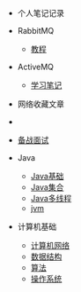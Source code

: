 
* 个人笔记记录

* RabbitMQ
  * [教程](./docs/RabbitMQ/RibbitMQ实战教程.md)
* ActiveMQ
  * [学习笔记](./docs/ActiveMQ/ActiveMQ学习.md)

* 网络收藏文章
* 
* [备战面试](./docs/a-1备战面试.md)

* Java

  * [Java基础](./docs/b-1面试题总结-Java基础.md)
  * [Java集合](./docs/b-2Java集合.md)
  * [Java多线程](./docs/b-3Java多线程.md)
  * [jvm](./docs/b-4jvm.md)

* 计算机基础

  * [计算机网络](./docs/c-1计算机网络.md)
  * [数据结构](./docs/c-2数据结构.md)
  * [算法](./docs/c-3算法.md)
  * [操作系统](./docs/c-4操作系统.md)

  

  

  


